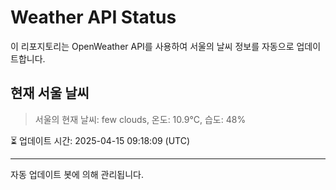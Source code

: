 
# Weather API Status

이 리포지토리는 OpenWeather API를 사용하여 서울의 날씨 정보를 자동으로 업데이트합니다.

## 현재 서울 날씨
> 서울의 현재 날씨: few clouds, 온도: 10.9°C, 습도: 48%

⏳ 업데이트 시간: 2025-04-15 09:18:09 (UTC)

---
자동 업데이트 봇에 의해 관리됩니다.
